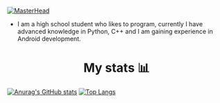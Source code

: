 [![MasterHead](Santi-Machin/header.png)](https://github.com/Santi-Machin)
* I am a high school student who likes to program, currently I have advanced knowledge in Python, C++ and I am gaining experience in Android development.

<h1 align="center">My stats 📊</h1>

[![Anurag's GitHub stats](https://github-readme-stats.vercel.app/api?username=Santi-Machin&show_icons=true&theme=tokyonight&hide_title=true)](https://github.com/anuraghazra/github-readme-stats)
[![Top Langs](https://github-readme-stats.vercel.app/api/top-langs/?username=Santi-Machin&show_icons=true&theme=tokyonight&hide_title=true)](https://github.com/anuraghazra/github-readme-stats)
